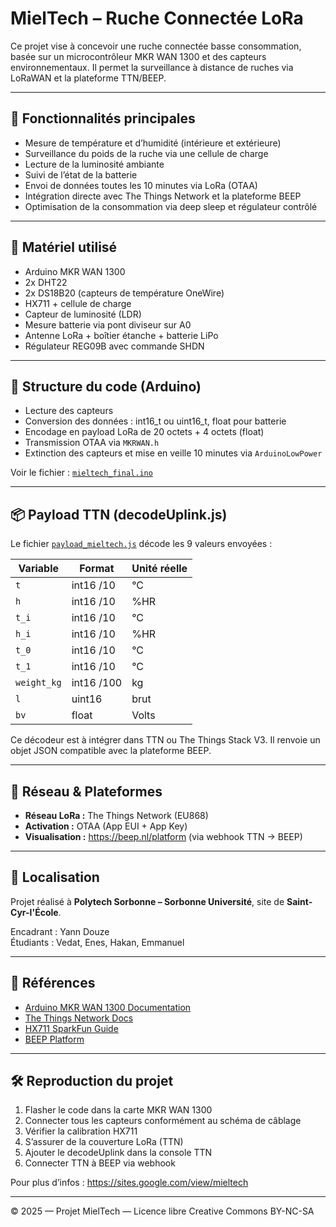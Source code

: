 # MielTech – Ruche Connectée LoRa

Ce projet vise à concevoir une ruche connectée basse consommation, basée sur un microcontrôleur MKR WAN 1300 et des capteurs environnementaux. Il permet la surveillance à distance de ruches via LoRaWAN et la plateforme TTN/BEEP.

---

## 🚀 Fonctionnalités principales

- Mesure de température et d’humidité (intérieure et extérieure)
- Surveillance du poids de la ruche via une cellule de charge
- Lecture de la luminosité ambiante
- Suivi de l’état de la batterie
- Envoi de données toutes les 10 minutes via LoRa (OTAA)
- Intégration directe avec The Things Network et la plateforme BEEP
- Optimisation de la consommation via deep sleep et régulateur contrôlé

---

## 🔧 Matériel utilisé

- Arduino MKR WAN 1300
- 2x DHT22
- 2x DS18B20 (capteurs de température OneWire)
- HX711 + cellule de charge
- Capteur de luminosité (LDR)
- Mesure batterie via pont diviseur sur A0
- Antenne LoRa + boîtier étanche + batterie LiPo
- Régulateur REG09B avec commande SHDN

---

## 🧠 Structure du code (Arduino)

- Lecture des capteurs
- Conversion des données : int16_t ou uint16_t, float pour batterie
- Encodage en payload LoRa de 20 octets + 4 octets (float)
- Transmission OTAA via `MKRWAN.h`
- Extinction des capteurs et mise en veille 10 minutes via `ArduinoLowPower`

Voir le fichier : [`mieltech_final.ino`](./mieltech_final.ino)

---

## 📦 Payload TTN (decodeUplink.js)

Le fichier [`payload_mieltech.js`](./payload_mieltech.js) décode les 9 valeurs envoyées :

| Variable    | Format     | Unité réelle   |
|-------------|------------|----------------|
| `t`         | int16 /10  | °C             |
| `h`         | int16 /10  | %HR            |
| `t_i`       | int16 /10  | °C             |
| `h_i`       | int16 /10  | %HR            |
| `t_0`       | int16 /10  | °C             |
| `t_1`       | int16 /10  | °C             |
| `weight_kg` | int16 /100 | kg             |
| `l`         | uint16     | brut           |
| `bv`        | float      | Volts          |

Ce décodeur est à intégrer dans TTN ou The Things Stack V3. Il renvoie un objet JSON compatible avec la plateforme BEEP.

---

## 📡 Réseau & Plateformes

- **Réseau LoRa :** The Things Network (EU868)
- **Activation :** OTAA (App EUI + App Key)
- **Visualisation :** https://beep.nl/platform (via webhook TTN → BEEP)

---

## 📍 Localisation
Projet réalisé à **Polytech Sorbonne – Sorbonne Université**, site de **Saint-Cyr-l'École**.

Encadrant : Yann Douze  
Étudiants : Vedat, Enes, Hakan, Emmanuel

---

## 📘 Références

- [Arduino MKR WAN 1300 Documentation](https://docs.arduino.cc/hardware/mkr-wan-1300)
- [The Things Network Docs](https://www.thethingsnetwork.org/docs/)
- [HX711 SparkFun Guide](https://learn.sparkfun.com/tutorials/load-cell-hookup-guide)
- [BEEP Platform](https://beep.nl/platform)

---

## 🛠️ Reproduction du projet

1. Flasher le code dans la carte MKR WAN 1300
2. Connecter tous les capteurs conformément au schéma de câblage
3. Vérifier la calibration HX711
4. S’assurer de la couverture LoRa (TTN)
5. Ajouter le decodeUplink dans la console TTN
6. Connecter TTN à BEEP via webhook

Pour plus d’infos : https://sites.google.com/view/mieltech

---

© 2025 — Projet MielTech — Licence libre Creative Commons BY-NC-SA
